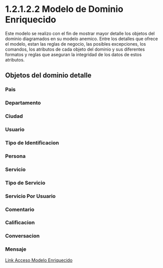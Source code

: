 # 1.2.1.2.2 Modelo de Dominio Enriquecido

Este modelo se realizo con el fin de mostrar mayor detalle los objetos del dominio diagramados en su modelo anemico. Entre los detalles que ofrece el modelo, estan las reglas de negocio, las posibles excepciones, los comandos, los atributos de cada objeto del dominio y sus diferentes formatos y reglas que aseguran la integridad de los datos de estos atributos.

## Objetos del dominio detalle

### Pais

### Departamento

### Ciudad

### Usuario

### Tipo de Identificacion

### Persona

### Servicio

### Tipo de Servicio

### Servicio Por Usuario

### Comentario

### Calificacion

### Conversacion

### Mensaje


[Link Acceso Modelo Enriquecido](https://docs.google.com/spreadsheets/d/1QRABxAhmWDF9EMpIfl0LtSXn59hY4EU5/edit?usp=share_link&ouid=109964381935978625779&rtpof=true&sd=true)
